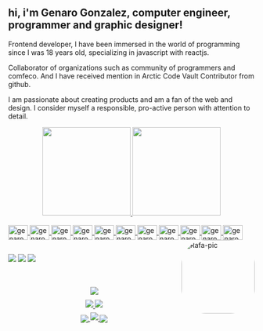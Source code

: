 ## hi, i'm Genaro Gonzalez, computer engineer, programmer and graphic designer!

<p>
Frontend developer, I have been immersed in the world of programming since I was 18 years old, specializing in javascript with reactjs.

Collaborator of organizations such as community of programmers and comfeco. And I have received mention in Arctic Code Vault Contributor from github.

I am passionate about creating products and am a fan of the web and design. I consider myself a responsible, pro-active person with attention to detail.

</p>

<div align="center">
  <a href="https://github.com/genarogg">
  <img height="180em" src="https://github-readme-stats.vercel.app/api?username=genarogg&show_icons=true&theme=dark&include_all_commits=true&count_private=true"/>
  <img height="180em" src="https://github-readme-stats.vercel.app/api/top-langs/?username=genarogg&layout=compact&langs_count=8&theme=dark&hide=html,HTML"/>
</div>

[comment]: <Lenguajes que utilizo>

<div style="display: inline_block"><br>
  <img align="center" alt="genarogg-javascript" height="30" width="40" src="https://genarogg.github.io/genarogg/img/js.svg">
  <img align="center" alt="genarogg-typescript" height="30" width="40" src="https://genarogg.github.io/genarogg/img/ts.svg">
   <img align="center" alt="genarogg-nodejs" height="30" width="40" src="https://genarogg.github.io/genarogg/img/nodejs.svg">
  <img align="center" alt="genarogg-React" height="30" width="40" src="https://genarogg.github.io/genarogg/img/react.svg">

  <img align="center" alt="genarogg-gatsby" height="30" width="40" src="https://genarogg.github.io/genarogg/img/gastby.svg">
  <img align="center" alt="genarogg-next" height="30" width="40" src="https://genarogg.github.io/genarogg/img/nextjs2.svg">

  <img align="center" alt="genarogg-CSS" height="30" width="40" src="https://genarogg.github.io/genarogg/img/webpack.svg">

  <img align="center" alt="genarogg-HTML" height="30" width="40" src="https://genarogg.github.io/genarogg/img/html5.svg">
  <img align="center" alt="genarogg-CSS" height="30" width="40" src="https://genarogg.github.io/genarogg/img/css3.svg">

  <img align="center" alt="genarogg-Python" height="30" width="40" src="https://genarogg.github.io/genarogg/img/python.svg">
  <img align="center" alt="genarogg-java" height="30" width="40" src="https://genarogg.github.io/genarogg/img/java.svg">

  <img align="right" alt="Rafa-pic" height="150" style="border-radius:50px;" src="https://genarogg.github.io/genarogg/img/programar.gif">
</div>
  
  ##
 
<div>

<a href="https://www.linkedin.com/in/genarogg" target="_blank"><img src="https://img.shields.io/badge/-LinkedIn-%230077B5?style=for-the-badge&logo=linkedin&logoColor=white" target="_blank"></a>
<a href = "mailto:genarogg@hotmail.com"><img src="https://img.shields.io/badge/Microsoft_Outlook-0078D4?style=for-the-badge&logo=microsoft-outlook&logoColor=white" target="_blank"></a>
<a href = "https://api.whatsapp.com/send?phone=584127554970"><img src="https://img.shields.io/badge/WhatsApp-25D366?style=for-the-badge&logo=whatsapp&logoColor=white" target="_blank"></a>

</div>
<div align="center">
<br/><br/>
<a href="h[ttps://github.com/genarogg/tareas-mern-vista](https://github.com/genarogg/react-pdf-levelup)" >
  <img align="center" style="margin-bottom: 10px;" margin-bottom='10' src="https://github-readme-stats.vercel.app/api/pin/?username=genarogg&repo=react-pdf-levelup&theme=dark" />
</a>
<br/>
<a href="https://github.com/genarogg/tareas-mern-vista" >
  <img align="center" style="margin-bottom: 10px;" margin-bottom='10' src="https://github-readme-stats.vercel.app/api/pin/?username=genarogg&repo=tareas-mern-vista&theme=dark" />
</a>
<a href="https://github.com/genarogg/tareas-mern-servidor" >
  <img align="center" style="margin-bottom: 10px;" margin-bottom='10' src="https://github-readme-stats.vercel.app/api/pin/?username=genarogg&repo=tareas-mern-servidor&theme=dark" />
</a>
<br/>


<a href="https://github.com/genarogg/Pics">
  <img align="center" src="https://github-readme-stats.vercel.app/api/pin/?username=genarogg&repo=Pics&theme=dark" />
</a>



<a href="https://github.com/genarogg/comfeco" >
  <img align="center" style="margin-bottom: 10px;" margin-bottom='10' src="https://github-readme-stats.vercel.app/api/pin/?username=genarogg&repo=comfeco&theme=dark" />
</a>
<a href="https://github.com/genarogg/criptocositas">
  <img align="center" src="https://github-readme-stats.vercel.app/api/pin/?username=genarogg&repo=criptocositas&theme=dark" />
</a>


</div>
